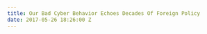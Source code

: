 ```yaml
---
title: Our Bad Cyber Behavior Echoes Decades Of Foreign Policy
date: 2017-05-26 18:26:00 Z
---
```



